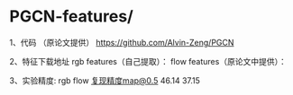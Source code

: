 # PGCN-features/

1、代码 （原论文提供）
https://github.com/Alvin-Zeng/PGCN

2、特征下载地址
rgb features（自己提取）：
flow features（原论文中提供）：

3、实验精度:
                     rgb                 flow
复现精度map@0.5      46.14               37.15
